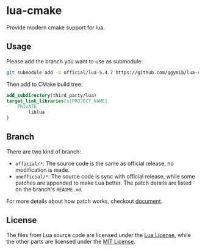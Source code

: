 # lua-cmake

Provide modern cmake support for lua.

## Usage

Please add the branch you want to use as submodule:

```bash
git submodule add -b official/lua-5.4.7 https://github.com/qgymib/lua-cmake.git third_party/lua
```

Then add to CMake build tree:

```cmake
add_subdirectory(third_party/lua)
target_link_libraries(${PROJECT_NAME}
    PRIVATE
        liblua
)
```

## Branch

There are two kind of branch:
+ `official/*`: The source code is the same as official release, no modification is made.
+ `unofficial/*`: The source code is sync with official release, while some patches are appended to make Lua better. The patch details are listed on the branch's `README.md`.

For more details about how patch works, checkout [document](patch/README.md).

## License

The files from Lua source code are licensed under the [Lua License](https://www.lua.org/license.html), while the other parts are licensed under the [MIT License](LICENSE).
